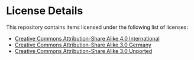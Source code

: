 # License Details

This repository contains items licensed under the following list of licenses:

* [Creative Commons Attribution-Share Alike 4.0 International](https://creativecommons.org/licenses/by-sa/4.0/deed.en)
* [Creative Commons Attribution-Share Alike 3.0 Germany](https://creativecommons.org/licenses/by-sa/3.0/de/deed.en)
* [Creative Commons Attribution-Share Alike 3.0 Unported](https://creativecommons.org/licenses/by-sa/3.0/deed.en)
